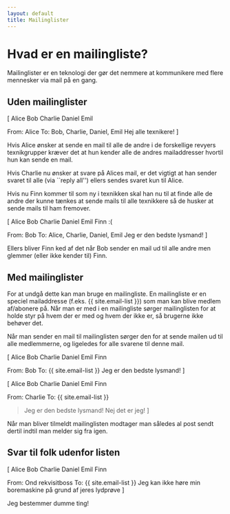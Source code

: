 ```yaml
---
layout: default
title: Mailinglister
---
```


# Hvad er en mailingliste?

Mailinglister er en teknologi der gør det nemmere at kommunikere med flere
mennesker via mail på en gang.

## Uden mailinglister
[
  Alice
  Bob
  Charlie
  Daniel
  Emil

  From: Alice
  To: Bob, Charlie, Daniel, Emil
  Hej alle texnikere!
]

Hvis Alice ønsker at sende en mail til alle de andre i de forskellige revyers
texnikgrupper kræver det at hun kender alle de andres mailaddresser hvortil hun kan
sende en mail.

Hvis Charlie nu ønsker at svare på Alices mail, er det vigtigt at han sender
svaret til alle (via ``reply all'') ellers sendes svaret kun til Alice.

Hvis nu Finn kommer til som ny i texnikken skal han nu til at finde alle de
andre der kunne tænkes at sende mails til alle texnikkere så de husker at sende
mails til ham fremover.

[
  Alice
  Bob
  Charlie
  Daniel
  Emil
  Finn :(

  From: Bob
  To: Alice, Charlie, Daniel, Emil
  Jeg er den bedste lysmand!
]

Ellers bliver Finn ked af det når Bob sender en mail ud til alle andre men
glemmer (eller ikke kender til) Finn.

## Med mailinglister

For at undgå dette kan man bruge en mailingliste.
En mailingliste er en speciel mailaddresse (f.eks. {{ site.email-list }}) som man kan
blive medlem af/abonere på.
Når man er med i en mailingliste sørger mailinglisten for at holde styr på hvem
der er med og hvem der ikke er, så brugerne ikke behøver det.

Når man sender en mail til mailinglisten sørger den for at sende mailen ud til
alle medlemmerne, og ligeledes for alle svarene til denne mail.


[
  Alice
  Bob
  Charlie
  Daniel
  Emil
  Finn

  From: Bob
  To: {{ site.email-list }}
  Jeg er den bedste lysmand!
]

[
  Alice
  Bob
  Charlie
  Daniel
  Emil
  Finn

  From: Charlie
  To: {{ site.email-list }}
  > Jeg er den bedste lysmand!
  Nej det er jeg!
]

Når man bliver tilmeldt mailinglisten modtager man således al post sendt dertil
indtil man melder sig fra igen.


## Svar til folk udenfor listen
[
  Alice
  Bob
  Charlie
  Daniel
  Emil
  Finn

  From: Ond rekvisitboss
  To: {{ site.email-list }}
  Jeg kan ikke høre min boremaskine på grund af jeres lydprøve
]

  Jeg bestemmer dumme ting!
